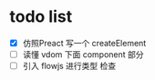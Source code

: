 # todo list 
- [x] 仿照Preact 写一个 createElement 
- [ ] 读懂 vdom 下面 component 部分
- [ ] 引入 flowjs 进行类型 检查 
